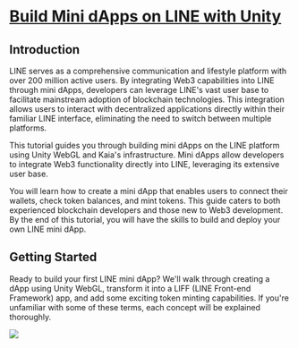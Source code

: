 # [Build Mini dApps on LINE with Unity](https://docs.kaia.io/minidapps)

## Introduction

LINE serves as a comprehensive communication and lifestyle platform with over 200 million active users. By integrating Web3 capabilities into LINE through mini dApps, developers can leverage LINE's vast user base to facilitate mainstream adoption of blockchain technologies. This integration allows users to interact with decentralized applications directly within their familiar LINE interface, eliminating the need to switch between multiple platforms.

This tutorial guides you through building mini dApps on the LINE platform using Unity WebGL and Kaia's infrastructure. Mini dApps allow developers to integrate Web3 functionality directly into LINE, leveraging its extensive user base.

You will learn how to create a mini dApp that enables users to connect their wallets, check token balances, and mint tokens. This guide caters to both experienced blockchain developers and those new to Web3 development. By the end of this tutorial, you will have the skills to build and deploy your own LINE mini dApp.

## Getting Started

Ready to build your first LINE mini dApp? We'll walk through creating a dApp using Unity WebGL, transform it into a LIFF (LINE Front-end Framework) app, and add some exciting token minting capabilities. If you're unfamiliar with some of these terms, each concept will be explained thoroughly.

![](/img/minidapps/unity-minidapp/info-minidapp-banner.png)

